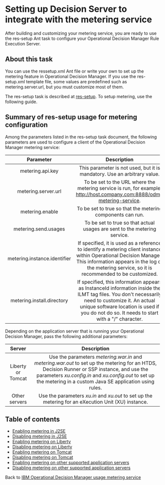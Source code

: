 # Setting up Decision Server to integrate with the metering service

After building and customizing your metering service, you are ready to use the res-setup Ant task to configure your Operational Decision Manager Rule Execution Server.

## About this task

You can use the ressetup.xml Ant file or write your own to set up the metering feature in Operational Decision Manager. If you use the res-setup.xml template file, some values are predefined such as metering.server.url, but you must customize most of them.

The res-setup task is described at [res-setup](https://www.ibm.com/docs/en/odm/9.0.0?topic=setup-res). To setup metering, use the following guide.

## Summary of res-setup usage for metering configuration

Among the parameters listed in the res-setup task document, the following parameters are used to configure a client of the Operational Decision Manager metering service:

Parameter | Description
:-: | :-:
metering.api.key | This parameter is not used, but it is mandatory. Use an arbitrary value.
metering.server.url | To be set to the URL where the metering service is run, for example, http://host.company.com:8888/odm-metering-service.
metering.enable | To be set to true so that the metering components can run.
metering.send.usages | To be set to true so that actual usages are sent to the metering service.
metering.instance.identifier | If specified, it is used as a reference to identify a metering client instance within Operational Decision Manager. This information appears in the log of the metering service, so it is recommended to be customized.
metering.install.directory | If specified, this information appears as InstanceId information inside the ILMT tag files. You don't necessarily need to customize it. An actual unique software location is used if you do not do so. It needs to start with a "/" character.

Depending on the application server that is running your Operational Decision Manager, pass the following additional parameters:

Server | Description
:-: | :-:
Liberty or Tomcat | Use the parameters *metering.war.in* and *metering.war.out* to set up the metering for an HTDS, Decision Runner or SSP instance, and use the parameters *xu.config.in* and *xu.config.out* to set up the metering in a custom Java SE application using rules.
Other servers | Use the parameters *xu.in* and *xu.out* to set up the metering for an eXecution Unit (XU) instance.

## Table of contents

-   [Enabling metering in J2SE](servers/enablej2se.md)
-   [Disabling metering in J2SE](servers/disablej2se.md)
-   [Enabling metering on Liberty](servers/enableliberty.md)
-   [Disabling metering on Liberty](servers/disableliberty.md)
-   [Enabling metering on Tomcat](servers/enabletomcat.md)
-   [Disabling metering on Tomcat](servers/disabletomcat.md)
-   [Enabling metering on other supported application servers](servers/enablewas.md)
-   [Disabling metering on other supported application servers](servers/disablewas.md)

Back to [IBM Operational Decision Manager usage metering service](../README.md)
